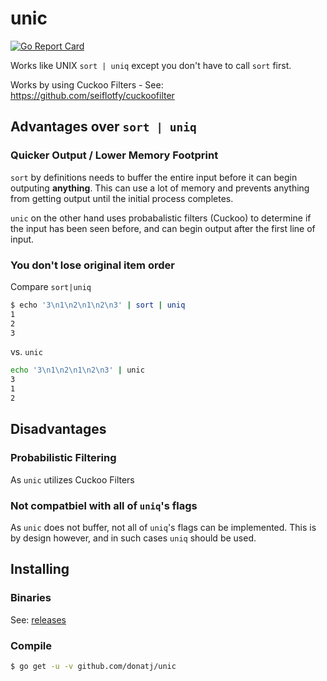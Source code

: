 # unic

[![Go Report Card](https://goreportcard.com/badge/github.com/donatj/unic)](https://goreportcard.com/report/github.com/donatj/unic)

Works like UNIX `sort | uniq` except you don't have to call `sort` first.

Works by using Cuckoo Filters - See: https://github.com/seiflotfy/cuckoofilter

## Advantages over `sort | uniq`

### Quicker Output / Lower Memory Footprint

`sort` by definitions needs to buffer the entire input before it can begin outputing **anything**. This can use a lot of memory and prevents anything from getting output until the initial process completes.

`unic` on the other hand uses probabalistic filters (Cuckoo) to determine if the input has been seen before, and can begin output after the first line of input.

### You don't lose original item order

Compare `sort|uniq`

```bash
$ echo '3\n1\n2\n1\n2\n3' | sort | uniq
1
2
3
```

vs. `unic`

```bash
echo '3\n1\n2\n1\n2\n3' | unic
3
1
2
```

## Disadvantages

### Probabilistic Filtering

As `unic` utilizes Cuckoo Filters

### Not compatbiel with all of `uniq`'s flags

As `unic` does not buffer, not all of `uniq`'s flags can be implemented. This is by design however, and in such cases `uniq` should be used.

## Installing

### Binaries

See: [releases](https://github.com/donatj/unic/releases)

### Compile

```bash
$ go get -u -v github.com/donatj/unic
```

